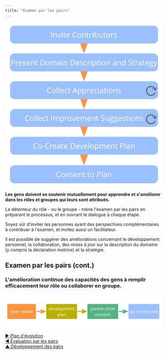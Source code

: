 ```yaml
---
title: "Examen par les pairs"
---
```



![right,fit](img/process/peer-review.png)

**Les gens doivent se soutenir mutuellement pour apprendre et s'améliorer dans les rôles et groupes qui leurs sont attribués.**

Le détenteur du rôle - ou le groupe - mène l'examen par les pairs en préparant le processus, et en ouvrant le dialogue à chaque étape.

Soyez sûr d'inviter les personnes ayant des perspectives complémentaires à contribuer à l'examen, et invitez aussi un facilitateur.

Il est possible de suggérer des améliorations concernant le développement personnel, la collaboration, des mises à jour sur la description du domaine (y compris la déclaration motrice) et la stratégie.


## Examen par les pairs (cont.)

### L'amélioration continue des capacités des gens à remplir efficacement leur rôle ou collaborer en groupe.

![inline,fit](img/evolution/development-process.png)

[&#9654; Plan d'évolution](development-plan.html)<br/>[&#9664; Évaluation par les pairs](peer-feedback.html)<br/>[&#9650; Développement des pairs](peer-development.html)

